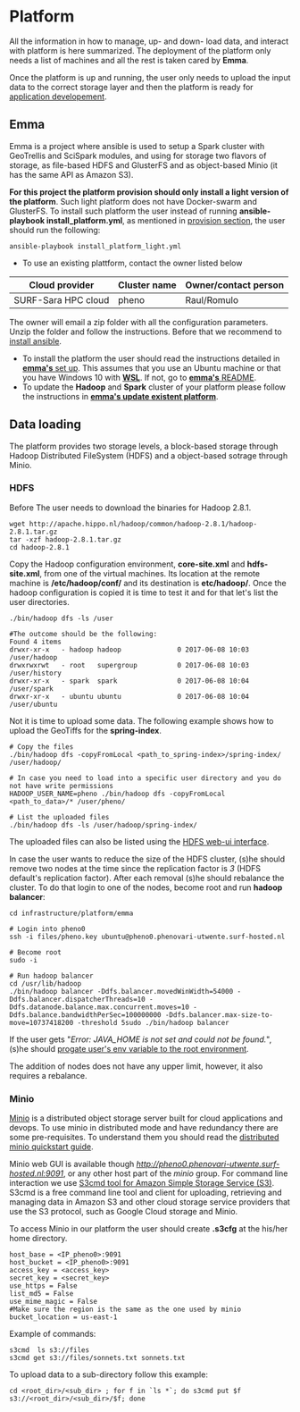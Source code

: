# Platform

All the information in how to manage, up- and down- load data, and interact with platform is here summarized. The deployment of the platform only needs a list of machines and all the rest is taken cared by **Emma**.

Once the platform is up and running, the user only needs to upload the input data to the correct storage layer and then the platform is ready for [application developement](../applications).

## Emma
Emma is a project where ansible is used to setup a Spark cluster with GeoTrellis and SciSpark modules, and using for storage two flavors of storage, as file-based HDFS and GlusterFS and as object-based Minio (it has the same API as Amazon S3). 

**For this project the platform provision should only install a light version of the platform**. Such light platform does not have Docker-swarm and GlusterFS. To install such platform the user instead of running **ansible-playbook install_platform.yml**, as mentioned in [provision section](https://github.com/nlesc-sherlock/emma/blob/phenology/ansible.md#provision), the user should run the following:
```
ansible-playbook install_platform_light.yml
```
* To use an existing plattform, contact the owner listed below

Cloud provider | Cluster name | Owner/contact person
--- | --- | --- 
SURF-Sara HPC cloud | pheno | Raul/Romulo 

The owner will email a zip folder with all the configuration parameters. Unzip the folder and follow the instructions. Before that we recommend to [install ansible](https://github.com/nlesc-sherlock/emma/blob/master/ansible.md#install-ansible).

* To install the platform the user should read the instructions detailed in [**emma's** set up](https://github.com/nlesc-sherlock/emma/blob/master/README.md#setup-environment). This assumes that you use an Ubuntu machine or that you have Windows 10 with [**WSL**](https://msdn.microsoft.com/en-us/commandline/wsl/install_guide). If not, go to [**emma's** README](https://github.com/nlesc-sherlock/emma/blob/master/README.md).
* To update the **Hadoop** and **Spark** cluster of your platform please follow the instructions in [**emma's update existent platform**](https://github.com/nlesc-sherlock/emma/blob/master/ansible.md#update-an-existent-platform).

## Data loading
The platform provides two storage levels, a block-based storage through Hadoop Distributed FileSystem (HDFS) and a object-based sotrage through Minio.

### HDFS

Before The user needs to download the binaries for Hadoop 2.8.1.
```
wget http://apache.hippo.nl/hadoop/common/hadoop-2.8.1/hadoop-2.8.1.tar.gz
tar -xzf hadoop-2.8.1.tar.gz
cd hadoop-2.8.1
```
Copy the Hadoop configuration environment, **core-site.xml** and **hdfs-site.xml**, from one of the virtual machines. Its location at the remote machine is **/etc/hadoop/conf/** and its destination is **etc/hadoop/**.
Once the hadoop configuration is copied it is time to test it and for that let's list the user directories.
```
./bin/hadoop dfs -ls /user

#The outcome should be the following:
Found 4 items
drwxr-xr-x   - hadoop hadoop              0 2017-06-08 10:03 /user/hadoop
drwxrwxrwt   - root   supergroup          0 2017-06-08 10:03 /user/history
drwxr-xr-x   - spark  spark               0 2017-06-08 10:04 /user/spark
drwxr-xr-x   - ubuntu ubuntu              0 2017-06-08 10:04 /user/ubuntu
```

Not it is time to upload some data. The following example shows how to upload the GeoTiffs for the **spring-index**.
```
# Copy the files
./bin/hadoop dfs -copyFromLocal <path_to_spring-index>/spring-index/ /user/hadoop/

# In case you need to load into a specific user directory and you do not have write permissions
HADOOP_USER_NAME=pheno ./bin/hadoop dfs -copyFromLocal <path_to_data>/* /user/pheno/

# List the uploaded files
./bin/hadoop dfs -ls /user/hadoop/spring-index/
```

The uploaded files can also be listed using the [HDFS web-ui interface](https://github.com/nlesc-sherlock/emma/blob/223f93d91b63399cded51c52faa375ad77601fbd/hadoop.md#hadoop).

In case the user wants to reduce the size of the HDFS cluster, (s)he should remove two nodes at the time since the replication factor is *3* (HDFS default's replication factor). After each removal (s)he should rebalance the cluster. To do that login to one of the nodes, become root and run **hadoop balancer**:
```
cd infrastructure/platform/emma

# Login into pheno0
ssh -i files/pheno.key ubuntu@pheno0.phenovari-utwente.surf-hosted.nl

# Become root
sudo -i

# Run hadoop balancer
cd /usr/lib/hadoop
./bin/hadoop balancer -Ddfs.balancer.movedWinWidth=54000 -Ddfs.balancer.dispatcherThreads=10 -Ddfs.datanode.balance.max.concurrent.moves=10 -Ddfs.balance.bandwidthPerSec=100000000 -Ddfs.balancer.max-size-to-move=10737418200 -threshold 5sudo ./bin/hadoop balancer
```
If the user gets "*Error: JAVA_HOME is not set and could not be found.*", (s)he should [progate user's env variable to the root environment](https://unix.stackexchange.com/questions/6127/java-home-not-set-in-script-when-run-using-sudo).

The addition of nodes does not have any upper limit, however, it also requires a rebalance.

### Minio
[Minio](https://www.minio.io/) is a distributed object storage server built for cloud applications and devops.
To use minio in distributed mode and have redundancy there are some pre-requisites. To understand them you should read the [distributed minio quickstart guide](https://docs.minio.io/docs/distributed-minio-quickstart-guide). 

Minio web GUI is available though *http://pheno0.phenovari-utwente.surf-hosted.nl:9091*, or any other host part of the *minio* group.
For command line interaction we use [S3cmd tool for Amazon Simple Storage Service (S3)](https://github.com/s3tools/s3cmd). S3cmd is a free command line tool and client for uploading, retrieving and managing data in Amazon S3 and other cloud storage service providers that use the S3 protocol, such as Google Cloud storage and Minio.

To access Minio in our platform the user should create **.s3cfg** at the his/her home directory.
```
host_base = <IP_pheno0>:9091
host_bucket = <IP_pheno0>:9091
access_key = <access_key>
secret_key = <secret_key>
use_https = False
list_md5 = False
use_mime_magic = False
#Make sure the region is the same as the one used by minio
bucket_location = us-east-1
```

Example of commands:
```
s3cmd  ls s3://files
s3cmd get s3://files/sonnets.txt sonnets.txt
```

To upload data to a sub-directory follow this example:
```
cd <root_dir>/<sub_dir> ; for f in `ls *`; do s3cmd put $f s3://<root_dir>/<sub_dir>/$f; done
```
